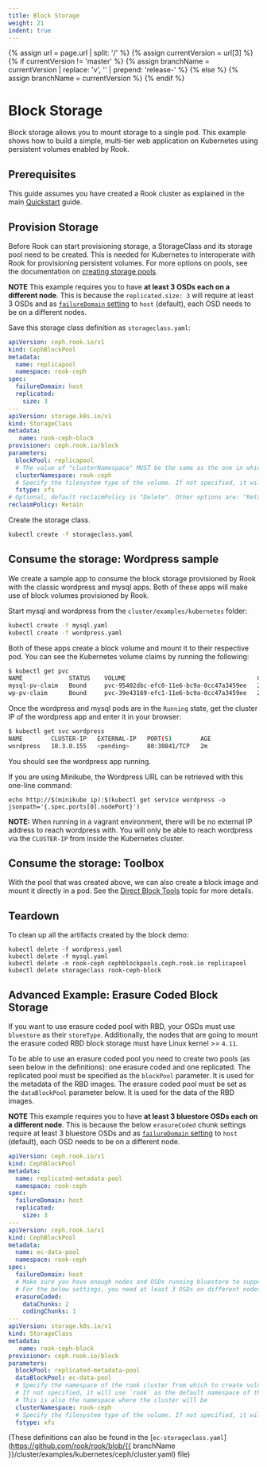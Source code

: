 ```yaml
---
title: Block Storage
weight: 21
indent: true
---
```

{% assign url = page.url | split: '/' %}
{% assign currentVersion = url[3] %}
{% if currentVersion != 'master' %}
{% assign branchName = currentVersion | replace: 'v', '' | prepend: 'release-' %}
{% else %}
{% assign branchName = currentVersion %}
{% endif %}
# Block Storage

Block storage allows you to mount storage to a single pod. This example shows how to build a simple, multi-tier web application on Kubernetes using persistent volumes enabled by Rook.

## Prerequisites

This guide assumes you have created a Rook cluster as explained in the main [Quickstart](ceph-quickstart.md) guide.

## Provision Storage

Before Rook can start provisioning storage, a StorageClass and its storage pool need to be created. This is needed for Kubernetes to interoperate with Rook for provisioning persistent volumes. For more options on pools, see the documentation on [creating storage pools](ceph-pool-crd.md).

**NOTE** This example requires you to have **at least 3 OSDs each on a different node**.
This is because the `replicated.size: 3` will require at least 3 OSDs and as [`failureDomain` setting](ceph-pool-crd.md#spec) to `host` (default), each OSD needs to be on a different nodes.

Save this storage class definition as `storageclass.yaml`:

```yaml
apiVersion: ceph.rook.io/v1
kind: CephBlockPool
metadata:
  name: replicapool
  namespace: rook-ceph
spec:
  failureDomain: host
  replicated:
    size: 3
---
apiVersion: storage.k8s.io/v1
kind: StorageClass
metadata:
   name: rook-ceph-block
provisioner: ceph.rook.io/block
parameters:
  blockPool: replicapool
  # The value of "clusterNamespace" MUST be the same as the one in which your rook cluster exist
  clusterNamespace: rook-ceph
  # Specify the filesystem type of the volume. If not specified, it will use `ext4`.
  fstype: xfs
# Optional, default reclaimPolicy is "Delete". Other options are: "Retain", "Recycle" as documented in https://kubernetes.io/docs/concepts/storage/storage-classes/
reclaimPolicy: Retain
```

Create the storage class.
```bash
kubectl create -f storageclass.yaml
```

## Consume the storage: Wordpress sample

We create a sample app to consume the block storage provisioned by Rook with the classic wordpress and mysql apps.
Both of these apps will make use of block volumes provisioned by Rook.

Start mysql and wordpress from the `cluster/examples/kubernetes` folder:

```bash
kubectl create -f mysql.yaml
kubectl create -f wordpress.yaml
```

Both of these apps create a block volume and mount it to their respective pod. You can see the Kubernetes volume claims by running the following:

```bash
$ kubectl get pvc
NAME             STATUS    VOLUME                                     CAPACITY   ACCESSMODES   AGE
mysql-pv-claim   Bound     pvc-95402dbc-efc0-11e6-bc9a-0cc47a3459ee   20Gi       RWO           1m
wp-pv-claim      Bound     pvc-39e43169-efc1-11e6-bc9a-0cc47a3459ee   20Gi       RWO           1m
```

Once the wordpress and mysql pods are in the `Running` state, get the cluster IP of the wordpress app and enter it in your browser:

```bash
$ kubectl get svc wordpress
NAME        CLUSTER-IP   EXTERNAL-IP   PORT(S)        AGE
wordpress   10.3.0.155   <pending>     80:30841/TCP   2m
```

You should see the wordpress app running.

If you are using Minikube, the Wordpress URL can be retrieved with this one-line command:

```console
echo http://$(minikube ip):$(kubectl get service wordpress -o jsonpath='{.spec.ports[0].nodePort}')
```

**NOTE:** When running in a vagrant environment, there will be no external IP address to reach wordpress with.  You will only be able to reach wordpress via the `CLUSTER-IP` from inside the Kubernetes cluster.

## Consume the storage: Toolbox

With the pool that was created above, we can also create a block image and mount it directly in a pod. See the [Direct Block Tools](direct-tools.md#block-storage-tools) topic for more details.

## Teardown

To clean up all the artifacts created by the block demo:

```
kubectl delete -f wordpress.yaml
kubectl delete -f mysql.yaml
kubectl delete -n rook-ceph cephblockpools.ceph.rook.io replicapool
kubectl delete storageclass rook-ceph-block
```

## Advanced Example: Erasure Coded Block Storage

If you want to use erasure coded pool with RBD, your OSDs must use `bluestore` as their `storeType`.
Additionally, the nodes that are going to mount the erasure coded RBD block storage must have Linux kernel >= `4.11`.

To be able to use an erasure coded pool you need to create two pools (as seen below in the definitions): one erasure coded and one replicated.
The replicated pool must be specified as the `blockPool` parameter. It is used for the metadata of the RBD images.
The erasure coded pool must be set as the `dataBlockPool` parameter below. It is used for the data of the RBD images.

**NOTE** This example requires you to have **at least 3 bluestore OSDs each on a different node**.
This is because the below `erasureCoded` chunk settings require at least 3 bluestore OSDs and as [`failureDomain` setting](ceph-pool-crd.md#spec) to `host` (default), each OSD needs to be on a different node.

```yaml
apiVersion: ceph.rook.io/v1
kind: CephBlockPool
metadata:
  name: replicated-metadata-pool
  namespace: rook-ceph
spec:
  failureDomain: host
  replicated:
    size: 3
---
apiVersion: ceph.rook.io/v1
kind: CephBlockPool
metadata:
  name: ec-data-pool
  namespace: rook-ceph
spec:
  failureDomain: host
  # Make sure you have enough nodes and OSDs running bluestore to support the replica size or erasure code chunks.
  # For the below settings, you need at least 3 OSDs on different nodes (because the `failureDomain` is `host` by default).
  erasureCoded:
    dataChunks: 2
    codingChunks: 1
---
apiVersion: storage.k8s.io/v1
kind: StorageClass
metadata:
   name: rook-ceph-block
provisioner: ceph.rook.io/block
parameters:
  blockPool: replicated-metadata-pool
  dataBlockPool: ec-data-pool
  # Specify the namespace of the rook cluster from which to create volumes.
  # If not specified, it will use `rook` as the default namespace of the cluster.
  # This is also the namespace where the cluster will be
  clusterNamespace: rook-ceph
  # Specify the filesystem type of the volume. If not specified, it will use `ext4`.
  fstype: xfs
```

(These definitions can also be found in the [`ec-storageclass.yaml`](https://github.com/rook/rook/blob/{{ branchName }}/cluster/examples/kubernetes/ceph/cluster.yaml) file)
